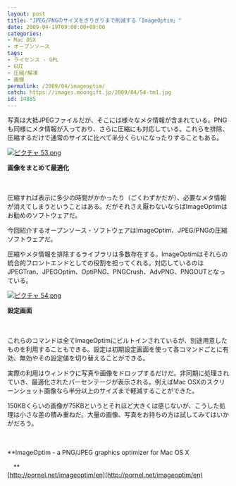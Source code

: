 ```yaml
---
layout: post
title: "JPEG/PNGのサイズをぎりぎりまで削減する「ImageOptim」"
date: 2009-04-19T09:00:00+09:00
categories:
- Mac OSX
- オープンソース
tags: 
- ライセンス - GPL
- GUI
- 圧縮/解凍
- 画像
permalink: /2009/04/imageoptim/
catch: https://images.moongift.jp/2009/04/54-tm1.jpg
id: 14885
---
```

写真は大抵JPEGファイルだが、そこには様々なメタ情報が含まれている。PNGも同様にメタ情報が入っており、さらに圧縮にも対応している。これらを排除、圧縮するだけで通常のサイズに比べて半分くらいになったりすることもある。

  

[![ピクチャ 53.png](https://images.moongift.jp/2009/04/53-tm.jpg)](https://images.moongift.jp/2009/04/53.png)  
  
**画像をまとめて最適化**

  

　

  

圧縮すれば表示に多少の時間がかかったり（ごくわずかだが）、必要なメタ情報が消えてしまうということはある。だがそれさえ厭わないならばImageOptimはお勧めのソフトウェアだ。

  

今回紹介するオープンソース・ソフトウェアはImageOptim、JPEG/PNGの圧縮ソフトウェアだ。

  
<!--more-->

圧縮やメタ情報を排除するライブラリは多数存在する。ImageOptimはそれらの統合的フロントエンドとしての役割を担ってくれる。対応しているのはJPEGTran、JPEGOptim、OptiPNG、PNGCrush、AdvPNG、PNGOUTとなっている。

  

[![ピクチャ 54.png](https://images.moongift.jp/2009/04/54-tm1.jpg)](https://images.moongift.jp/2009/04/541.png)  
  
**設定画面**

  

　

  

これらのコマンドは全てImageOptimにビルトインされているが、別途用意したものを利用することもできる。設定は初期設定画面を使って各コマンドごとに有効、無効やその設定値を切り替えることができる。

  

実際の利用はウィンドウに写真や画像をドロップするだけだ。非同期に処理されていき、最適化されたパーセンテージが表示される。例えばMac OSXのスクリーンショット画像なら半分以上のサイズまで軽減することができた。

  

150KBくらいの画像が75KBというとそれほど大きくは感じないが、こうした処理は小さな差の積み重ねだ。大量の画像、写真をお持ちの方は試してみてはいかがだろう。

  

　

  

**ImageOptim - a PNG/JPEG graphics optimizer for Mac OS X  
  
　**  
  [http://pornel.net/imageoptim/en](http://pornel.net/imageoptim/en)

  
